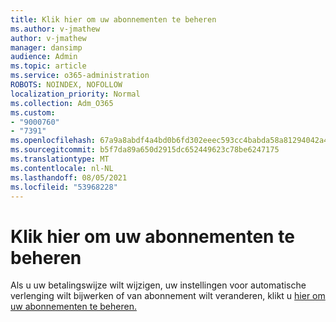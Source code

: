 ```yaml
---
title: Klik hier om uw abonnementen te beheren
ms.author: v-jmathew
author: v-jmathew
manager: dansimp
audience: Admin
ms.topic: article
ms.service: o365-administration
ROBOTS: NOINDEX, NOFOLLOW
localization_priority: Normal
ms.collection: Adm_O365
ms.custom:
- "9000760"
- "7391"
ms.openlocfilehash: 67a9a8abdf4a4bd0b6fd302eeec593cc4babda58a81294042a4644eeb2a0b2aa
ms.sourcegitcommit: b5f7da89a650d2915dc652449623c78be6247175
ms.translationtype: MT
ms.contentlocale: nl-NL
ms.lasthandoff: 08/05/2021
ms.locfileid: "53968228"
---
```

# <a name="click-here-to-manage-your-subscriptions"></a>Klik hier om uw abonnementen te beheren

Als u uw betalingswijze wilt wijzigen, uw instellingen voor automatische verlenging wilt bijwerken of van abonnement wilt veranderen, klikt u [hier om uw abonnementen te beheren.](https://portal.office.com/AdminPortal/Home#/subscriptions)

